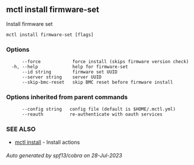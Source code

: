## mctl install firmware-set

Install firmware set

```
mctl install firmware-set [flags]
```

### Options

```
      --force            force install (skips firmware version check)
  -h, --help             help for firmware-set
      --id string        firmware set UUID
      --server string    server UUID
      --skip-bmc-reset   skip BMC reset before firmware install
```

### Options inherited from parent commands

```
      --config string   config file (default is $HOME/.mctl.yml)
      --reauth          re-authenticate with oauth services
```

### SEE ALSO

* [mctl install](mctl_install.md)	 - Install actions

###### Auto generated by spf13/cobra on 28-Jul-2023

